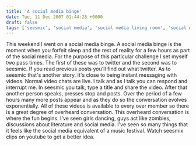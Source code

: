 ```yaml
---
title: 'A social media binge'
date: Tue, 11 Dec 2007 01:44:28 +0000
draft: false
tags: ['seesmic', 'social media', 'social media living room', 'social networking', 'twitter', 'Uncategorized']
---
```


This weekend I went on a social media binge. A social media binge is the moment when you forfeit sleep and the rest of reality for a few hours as part of the social media. For the purpose of this particular challenge I set myself two pass times. The first of these was to twitter and the second was to seesmic. If you read previous posts you'll find out what twitter. As to seesmic that's another story. It's close to being instant messaging with videos. Normal video chats are live. I talk and as I talk you can respond and interrupt me. In seesmic you talk, type a title and share the video. After that another person speaks, presses stop and posts. Over the period of a few hours many more posts appear and as they do so the conversation evolves exponentially. All of these videos is available to every over member so there is a great degree of overheard conversation. This overheard conversation is where the fun begins. I've seen girls dancing, guys act like zombies, discussions about literature and social media. I've seen so many things that it feels like the social media equivalent of a music festival. Watch seesmix clips on youtube to get a better idea.
